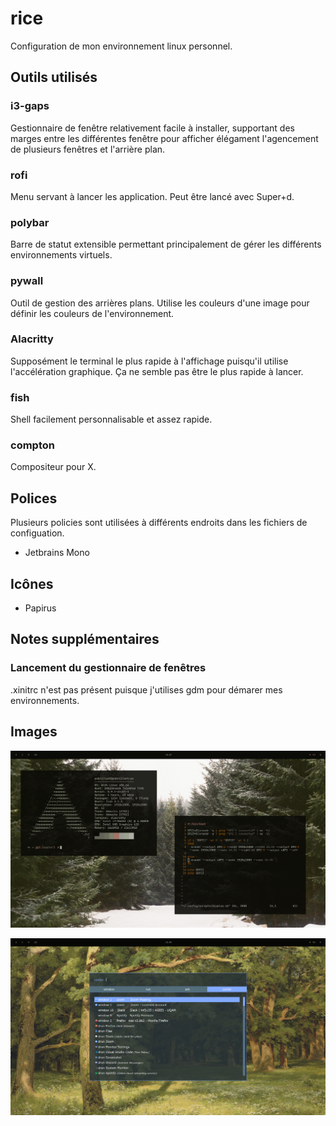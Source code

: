 # rice

Configuration de mon environnement linux personnel.

## Outils utilisés

### i3-gaps

Gestionnaire de fenêtre relativement facile à installer, supportant des marges entre les différentes fenêtre pour afficher élégament l'agencement de plusieurs fenêtres et l'arrière plan.

### rofi

Menu servant à lancer les application. Peut être lancé avec Super+d.

### polybar

Barre de statut extensible permettant principalement de gérer les différents environnements virtuels.

### pywall

Outil de gestion des arrières plans. Utilise les couleurs d'une image pour définir les couleurs de l'environnement.

### Alacritty

Supposément le terminal le plus rapide à l'affichage puisqu'il utilise l'accélération graphique. Ça ne semble pas être le plus rapide à lancer.

### fish

Shell facilement personnalisable et assez rapide.

### compton

Compositeur pour X.

## Polices

Plusieurs policies sont utilisées à différents endroits dans les fichiers de configuation.

- Jetbrains Mono

## Icônes

- Papirus

## Notes supplémentaires

### Lancement du gestionnaire de fenêtres

.xinitrc n'est pas présent puisque j'utilises gdm pour démarer mes environnements.

## Images


![Image 1](image/1.png)  

![Image 2](image/2.png)
